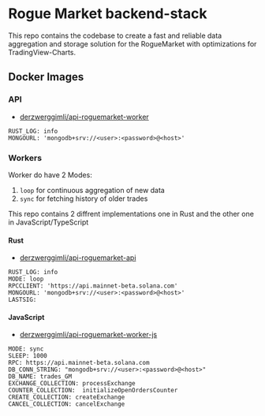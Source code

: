 # Rogue Market backend-stack

This repo contains the codebase to create a fast and reliable data aggregation and storage solution for the RogueMarket with optimizations for TradingView-Charts.

## Docker Images

### API
- [derzwerggimli/api-roguemarket-worker](derzwerggimli/api-roguemarket-worker)

```dotenv
RUST_LOG: info
MONGOURL: 'mongodb+srv://<user>:<password>@<host>'
```

### Workers
Worker do have 2 Modes:
1. `loop` for continuous aggregation of new data
2. `sync` for fetching history of older trades

This repo contains 2 diffrent implementations one in Rust and the other one in JavaScript/TypeScript
#### Rust
- [derzwerggimli/api-roguemarket-api](derzwerggimli/api-roguemarket-api)

```dotenv
RUST_LOG: info
MODE: loop
RPCCLIENT: 'https://api.mainnet-beta.solana.com'
MONGOURL: 'mongodb+srv://<user>:<password>@<host>'
LASTSIG:
```

#### JavaScript
- [derzwerggimli/api-roguemarket-worker-js](derzwerggimli/api-roguemarket-worker-js)

```dotenv
MODE: sync
SLEEP: 1000
RPC: https://api.mainnet-beta.solana.com
DB_CONN_STRING: "mongodb+srv://<user>:<password>@<host>"
DB_NAME: trades_GM
EXCHANGE_COLLECTION: processExchange
COUNTER_COLLECTION:  initializeOpenOrdersCounter
CREATE_COLLECTION: createExchange
CANCEL_COLLECTION: cancelExchange
```